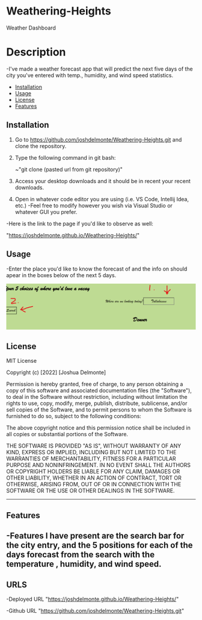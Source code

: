 # Weathering-Heights
Weather Dashboard

# Description

   -I've made a weather forecast app that will predict the next five days of the city you've entered with temp., humidity, and wind speed statistics.


- [Installation](#installation)
- [Usage](#usage)
- [License](#license)
- [Features](#features)
## Installation

1. Go to https://github.com/joshdelmonte/Weathering-Heights.git and clone the repository.
    
2. Type the following command in git bash:

    ~"git clone (pasted url from git repository)"

3. Access your desktop downloads and it should be in recent your recent downloads.

4. Open in whatever code editor you are using (i.e. VS Code, Intellij Idea, etc.)
-Feel free to modify however you wish via Visual Studio or whatever GUI you prefer.

-Here is the link to the page if you'd like to observe as well:

"https://joshdelmonte.github.io/Weathering-Heights/"


## Usage

-Enter the place you'd like to know the forecast of and the info on should apear in the boxes below of the next 5 days.

![](./images/Weathering-Heights.png)


## License

MIT License

Copyright (c) [2022] [Joshua Delmonte]

Permission is hereby granted, free of charge, to any person obtaining a copy
of this software and associated documentation files (the "Software"), to deal
in the Software without restriction, including without limitation the rights
to use, copy, modify, merge, publish, distribute, sublicense, and/or sell
copies of the Software, and to permit persons to whom the Software is
furnished to do so, subject to the following conditions:

The above copyright notice and this permission notice shall be included in all
copies or substantial portions of the Software.

THE SOFTWARE IS PROVIDED "AS IS", WITHOUT WARRANTY OF ANY KIND, EXPRESS OR
IMPLIED, INCLUDING BUT NOT LIMITED TO THE WARRANTIES OF MERCHANTABILITY,
FITNESS FOR A PARTICULAR PURPOSE AND NONINFRINGEMENT. IN NO EVENT SHALL THE
AUTHORS OR COPYRIGHT HOLDERS BE LIABLE FOR ANY CLAIM, DAMAGES OR OTHER
LIABILITY, WHETHER IN AN ACTION OF CONTRACT, TORT OR OTHERWISE, ARISING FROM,
OUT OF OR IN CONNECTION WITH THE SOFTWARE OR THE USE OR OTHER DEALINGS IN THE
SOFTWARE.

---

## Features

-Features I have present are the search bar for the city entry, and the 5 positions for each of the days forecast from the search with the temperature , humidity, and wind speed.
---

## URLS
-Deployed URL
"https://joshdelmonte.github.io/Weathering-Heights/"

-Github URL
"https://github.com/joshdelmonte/Weathering-Heights.git"
